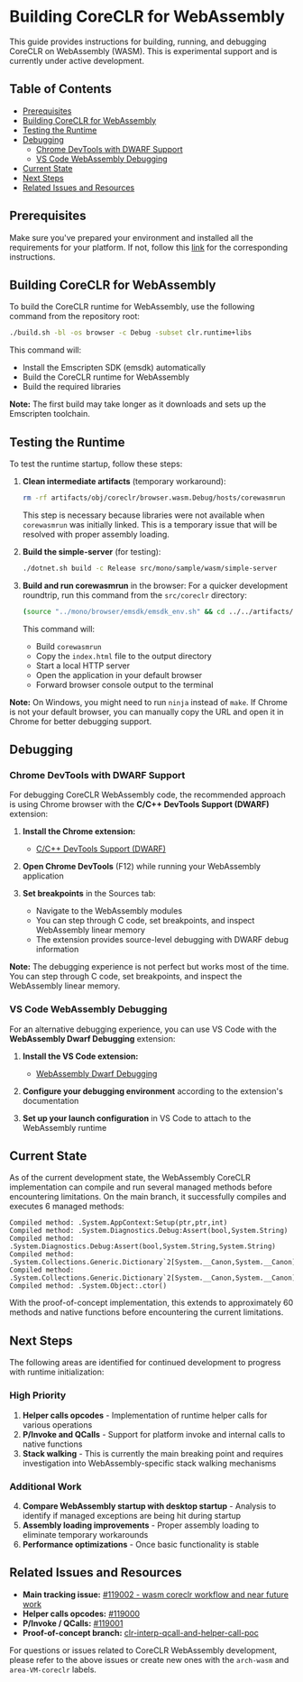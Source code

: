 # Building CoreCLR for WebAssembly

This guide provides instructions for building, running, and debugging CoreCLR on WebAssembly (WASM). This is experimental support and is currently under active development.

## Table of Contents

- [Prerequisites](#prerequisites)
- [Building CoreCLR for WebAssembly](#building-coreclr-for-webassembly)
- [Testing the Runtime](#testing-the-runtime)
- [Debugging](#debugging)
  - [Chrome DevTools with DWARF Support](#chrome-devtools-with-dwarf-support)
  - [VS Code WebAssembly Debugging](#vs-code-webassembly-debugging)
- [Current State](#current-state)
- [Next Steps](#next-steps)
- [Related Issues and Resources](#related-issues-and-resources)

## Prerequisites

Make sure you've prepared your environment and installed all the requirements for your platform. If not, follow this [link](/docs/workflow/README.md#introduction) for the corresponding instructions.

## Building CoreCLR for WebAssembly

To build the CoreCLR runtime for WebAssembly, use the following command from the repository root:

```bash
./build.sh -bl -os browser -c Debug -subset clr.runtime+libs
```

This command will:
- Install the Emscripten SDK (emsdk) automatically
- Build the CoreCLR runtime for WebAssembly
- Build the required libraries

**Note:** The first build may take longer as it downloads and sets up the Emscripten toolchain.

## Testing the Runtime

To test the runtime startup, follow these steps:

1. **Clean intermediate artifacts** (temporary workaround):
   ```bash
   rm -rf artifacts/obj/coreclr/browser.wasm.Debug/hosts/corewasmrun
   ```
   This step is necessary because libraries were not available when `corewasmrun` was initially linked. This is a temporary issue that will be resolved with proper assembly loading.

2. **Build the simple-server** (for testing):
   ```bash
   ./dotnet.sh build -c Release src/mono/sample/wasm/simple-server
   ```

3. **Build and run corewasmrun** in the browser:
   For a quicker development roundtrip, run this command from the `src/coreclr` directory:
   ```bash
   (source "../mono/browser/emsdk/emsdk_env.sh" && cd ../../artifacts/obj/coreclr/browser.wasm.Debug/; make corewasmrun -j12) && (cp hosts/corewasmrun/index.html ../../artifacts/obj/coreclr/browser.wasm.Debug/hosts/corewasmrun/; cd ../../artifacts/obj/coreclr/browser.wasm.Debug/hosts/corewasmrun/; ~/git/runtime-main/src/mono/sample/wasm/simple-server/bin/Release/net8.0/HttpServer)
   ```

   This command will:
   - Build `corewasmrun`
   - Copy the `index.html` file to the output directory
   - Start a local HTTP server
   - Open the application in your default browser
   - Forward browser console output to the terminal

**Note:** On Windows, you might need to run `ninja` instead of `make`. If Chrome is not your default browser, you can manually copy the URL and open it in Chrome for better debugging support.

## Debugging

### Chrome DevTools with DWARF Support

For debugging CoreCLR WebAssembly code, the recommended approach is using Chrome browser with the **C/C++ DevTools Support (DWARF)** extension:

1. **Install the Chrome extension:**
   - [C/C++ DevTools Support (DWARF)](https://chromewebstore.google.com/detail/cc-devtools-support-dwar/nhdogjmejiglipccpnnnanhbledajbpd)

2. **Open Chrome DevTools** (F12) while running your WebAssembly application

3. **Set breakpoints** in the Sources tab:
   - Navigate to the WebAssembly modules
   - You can step through C code, set breakpoints, and inspect WebAssembly linear memory
   - The extension provides source-level debugging with DWARF debug information

**Note:** The debugging experience is not perfect but works most of the time. You can step through C code, set breakpoints, and inspect the WebAssembly linear memory.

### VS Code WebAssembly Debugging

For an alternative debugging experience, you can use VS Code with the **WebAssembly Dwarf Debugging** extension:

1. **Install the VS Code extension:**
   - [WebAssembly Dwarf Debugging](https://marketplace.visualstudio.com/items?itemName=wasm-debug.webassembly-dwarf-debug)

2. **Configure your debugging environment** according to the extension's documentation

3. **Set up your launch configuration** in VS Code to attach to the WebAssembly runtime

## Current State

As of the current development state, the WebAssembly CoreCLR implementation can compile and run several managed methods before encountering limitations. On the main branch, it successfully compiles and executes 6 managed methods:

```
Compiled method: .System.AppContext:Setup(ptr,ptr,int)
Compiled method: .System.Diagnostics.Debug:Assert(bool,System.String)
Compiled method: .System.Diagnostics.Debug:Assert(bool,System.String,System.String)
Compiled method: .System.Collections.Generic.Dictionary`2[System.__Canon,System.__Canon]:.ctor(int)
Compiled method: .System.Collections.Generic.Dictionary`2[System.__Canon,System.__Canon]:.ctor(int,System.Collections.Generic.IEqualityComparer`1[System.__Canon])
Compiled method: .System.Object:.ctor()
```

With the proof-of-concept implementation, this extends to approximately 60 methods and native functions before encountering the current limitations.

## Next Steps

The following areas are identified for continued development to progress with runtime initialization:

### High Priority
1. **Helper calls opcodes** - Implementation of runtime helper calls for various operations
2. **P/Invoke and QCalls** - Support for platform invoke and internal calls to native functions  
3. **Stack walking** - This is currently the main breaking point and requires investigation into WebAssembly-specific stack walking mechanisms

### Additional Work
4. **Compare WebAssembly startup with desktop startup** - Analysis to identify if managed exceptions are being hit during startup
5. **Assembly loading improvements** - Proper assembly loading to eliminate temporary workarounds
6. **Performance optimizations** - Once basic functionality is stable

## Related Issues and Resources

- **Main tracking issue:** [#119002 - wasm coreclr workflow and near future work](https://github.com/dotnet/runtime/issues/119002)
- **Helper calls opcodes:** [#119000](https://github.com/dotnet/runtime/issues/119000)  
- **P/Invoke / QCalls:** [#119001](https://github.com/dotnet/runtime/issues/119001)
- **Proof-of-concept branch:** [clr-interp-qcall-and-helper-call-poc](https://github.com/radekdoulik/runtime/tree/clr-interp-qcall-and-helper-call-poc)

For questions or issues related to CoreCLR WebAssembly development, please refer to the above issues or create new ones with the `arch-wasm` and `area-VM-coreclr` labels.